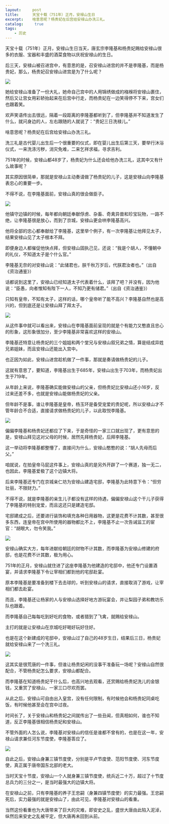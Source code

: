 ```yaml
---
layout:     post
title:      天宝十载（751年）正月，安禄山生日
excerpt:    啥意思呢？杨贵妃在后宫给安禄山办洗三礼。
catalog: 	 true
tags:
    - 历史
---
```

天宝十载（751年）正月，安禄山生日当天，唐玄宗李隆基和杨贵妃赐给安禄山很多的衣服、宝器和丰盛的酒菜食物以庆祝安禄山的生日。

后三天，安禄山被召进宫中，有意思的是，召安禄山进宫的并不是李隆基，而是杨贵妃，那么，杨贵妃召安禄山进宫是为了什么呢？

![](https://pic.imgdb.cn/item/66ab8d4ad9c307b7e967c50c.jpg)

她给安禄山准备了一份大礼，她命自己宫中的人用锦绣做成的襁褓将安禄山裹住，然后又让宫女用彩轿抬起来在后宫中行走，而杨贵妃在一边笑得停不下来，宫女们也跟着笑。

欢声笑语传出去很远，隔着一段距离的李隆基都听到了，但李隆基并不知道发生了什么，就问身边的人，左右跟随的人就说了：“贵妃三日洗禄儿。”

啥意思呢？杨贵妃在后宫给安禄山办洗三礼。

洗三礼是古代婴儿出生后一个很重要的仪式，即在婴儿出生后第三天，要举行沐浴仪式，一来洗涤污秽，消灾免难，二来乞祥求福，寻求吉利。

751年的时候，安禄山都48岁了，杨贵妃为什么还会给他办洗三礼，这其中又有什么故事呢？

其实原因很简单，那就是安禄山主动奏请做了杨贵妃的儿子，这是安禄山向李隆基表忠心的重要一步。

不得不说，在李隆基面前，安禄山真的很会做臣子。

![](https://pic.imgdb.cn/item/66ab8d4ad9c307b7e967c51b.jpg)

他镇守边镇的时候，每年都向朝廷奉献俘虏、杂畜、奇禽异兽和珍宝玩物，一路不绝，让李隆基很是放心，而到了京城，安禄山更会哄李隆基高兴。

他将全部的忠心都奉献给了李隆基，这里举个例子，有一次李隆基让他拜见太子，结果安禄山见了太子根本不拜。

即便身边人都催促他快点拜，但安禄山固执己见，还说：“我是个胡人，不懂朝中的礼仪，不知道太子是个什么官。”

李隆基无奈的对安禄山说：“此储君也，朕千秋万岁后，代朕君汝者也。”（出自《资治通鉴》）

话都说到这里了，安禄山已经知道太子代表着什么，该拜了吧？并没有，因为他说：“臣愚，向者惟知有陛下一人，不知乃更有储君。”（出自《资治通鉴》）

只知有皇帝，不知有太子，这样的话，哪个皇帝听了能不高兴？李隆基自然也是高兴的，但到底还是让安禄山拜了拜太子。

![](https://pic.imgdb.cn/item/66ab8d4bd9c307b7e967c529.jpg)

从这件事中就可以看出来，安禄山在李隆基面前呈现的就是个有能力又憨直且忠心的形象，这形象很加分，至少李隆基非常喜欢这样的安禄山。

李隆基还特意让杨贵妃的三个姐姐和两个堂兄与安禄山叙兄弟之情，算是结成异姓兄弟姐妹，而且安禄山还能出入宫中。

也正因为如此，安禄山进宫趁机做了一件事，那就是奏请做杨贵妃的儿子。

这就有意思了，要知道，李隆基出生于685年，安禄山出生于703年，而杨贵妃出生于719年。

从年龄上来说，李隆基确实能做安禄山的父亲，但杨贵妃比安禄山还小16岁，反过来还差不多，也就是安禄山能做杨贵妃的父亲。

但年龄不是事，谁让李隆基是皇帝，杨玉环是备受宠爱的贵妃呢，所以安禄山才不管年龄合不合适，直接请求做杨贵妃的儿子，以此取悦李隆基。

![](https://pic.imgdb.cn/item/66ab8d4bd9c307b7e967c544.jpg)

偏偏李隆基和杨贵妃还都应了下来，于是奇怪的一家三口就出现了，更有意思的是，安禄山拜见这对父母的时候，居然先拜杨贵妃，后拜李隆基。

这一举动将李隆基都整懵了，直接问为什么，安禄山憨憨的说：“胡人先母而后父。”

咱就说，在拍皇帝马屁这件事上，安禄山真的是另外开辟了一个赛道，独一无二，也因此，李隆基爱极了这个边镇大将。

后来李隆基还专门在京城亲仁坊为安禄山建造宅邸，李隆基为此特意下令：“但穷壮丽，不限财力。”

不得不说，就是李隆基的亲生儿子都没有这样的待遇，偏偏安禄山这个干儿子获得了李隆基的特别宠爱，而且这还只是建造宅邸。

宅邸建成之后，还要进行装饰和填充各种日用器物，这更是花费不计其数，甚至很多东西，连皇帝在宫中所使用的器物都比不上，李隆基不止一次告诫监工的宦官：“胡眼大，勿令笑我。”

![](https://pic.imgdb.cn/item/66ab8e10d9c307b7e968632c.jpg)

安禄山确实大方，每年进献给朝廷的财物不计其数，而李隆基为安禄山修建的府邸，也是花费不计其数，极为用心。

751年的正月，安禄山就住进了这座李隆基为他建造的宅邸中，他还专门设置酒宴，并请求李隆基下令让宰相们都到他的宅邸赴宴。

原本李隆基是要准备到楼下去击球的，听到安禄山的请求，直接取消了游戏，让宰相们都去赴宴。

而且，李隆基还让杨家的人与安禄山选择好地方游玩宴会，并让梨园子弟和教坊乐队也跟着。

而李隆基自己每每吃到好吃的食物，或者猎到了飞禽，就赐给安禄山。

主打的就是让安禄山在京城吃好喝好玩好住好。

也是在这个新建成的宅邸中，安禄山过了自己的48岁生日，结果后三日，杨贵妃就给安禄山来了一个洗三礼。

![](https://pic.imgdb.cn/item/66ab8d4ad9c307b7e967c4c1.jpg)

这其实是很荒唐的一件事，但谁让杨贵妃闲的没事干准备玩一场呢？安禄山自然很配合，不管杨贵妃怎么要求，安禄山都配合。

而李隆基在知道杨贵妃干什么后，也高兴地去观看，还赏赐给杨贵妃洗儿的金银钱，又重赏了安禄山，一家三口尽欢而罢。

从此之后，安禄山可自由出入皇宫，没有任何限制，有时候他会和杨贵妃同桌吃饭，有时候他甚至会在宫中过夜。

时间长了，关于安禄山和杨贵妃之间就传出了一些丑闻，但真相如何，谁也不知道，反正李隆基很相信杨贵妃和安禄山。

不管外面的人怎么说，李隆基对安禄山的信任是谁都不曾有的，也是在这一年，安禄山请求兼任河东节度使，李隆基答应了。

![](https://pic.imgdb.cn/item/66ab8ee0d9c307b7e969252a.jpg)

自此之后，安禄山身兼三镇节度使，分别是平卢节度使、范阳节度使、河东节度使，真正属于唐帝国东北部的老大。

当时天宝十节度，安禄山一个人就身兼三镇节度使，统兵近二十万，超过了十节度总兵力的三分之一，是当时最强大的边镇大将。

在安禄山之前，只有李隆基的养子王忠嗣（身兼四镇节度使）的实力最强。王忠嗣死后，实力最强的就是安禄山了，由此可见，李隆基对安禄山的看重。

当然这份看重也为大唐带来了巨大的灾难，即安史之乱，盛世大唐由此陷入泥淖，纵然后来安史之乱被平定，但大唐再未回到从前。
